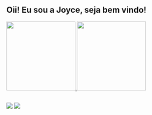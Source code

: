 ## Oii! Eu sou a Joyce, seja bem vindo!
 <div>
  <a href="https://github.com/joyce-vieira">
  <img height="180em" src="https://github-readme-stats.vercel.app/api?username=joyce-vieira&show_icons=true&theme=radical&include_all_commits=true&count_private=true"/>
  <img height="180em" src="https://github-readme-stats.vercel.app/api/top-langs/?username=joyce-vieira&layout=compact&langs_count=7&theme=radical"/>
</div>
<!-- <div style="display: inline_block"><br>
  <img align="center" alt="Joyce-HTML" height="30" width="40" src="https://raw.githubusercontent.com/devicons/devicon/master/icons/html5/html5-original.svg">
  <img align="center" alt="Joyce-CSS" height="30" width="40" src="https://raw.githubusercontent.com/devicons/devicon/master/icons/css3/css3-original.svg">
  <img align="center" alt="Joyce-Js" height="30" width="40" src="https://raw.githubusercontent.com/devicons/devicon/master/icons/javascript/javascript-plain.svg">
<img align="center" alt="Joyce-Ts" height="30" width="40" src="https://raw.githubusercontent.com/devicons/devicon/master/icons/typescript/typescript-plain.svg">
  <img align="center" alt="Joyce-Angular" height="30" width="40" src="https://github.com/devicons/devicon/blob/master/icons/angularjs/angularjs-original.svg">
 <img align="center" alt="Joyce-Angular" height="30" width="40" src="https://github.com/devicons/devicon/blob/2ae2a900d2f041da66e950e4d48052658d850630/icons/npm/npm-original-wordmark.svg">
<img align="center" alt="Joyce-Python" height="30" width="40" src="https://raw.githubusercontent.com/devicons/devicon/master/icons/python/python-original.svg">
 <img align="right" alt="Joyce-gif" src="https://media.giphy.com/media/LPkczVwUYcMbXsRCdP/giphy.gif"  width="200" height="200">
</div> -->
 
  
  ##
 
<div> 
  <a href = "mailto:joyce_aguiar_vieira@hotmail.com"><img src="https://img.shields.io/badge/-Outlook-%230077B5?style=for-the-badge&logo=microsoftoutlook&logoColor=white" target="_blank"></a>
  <a href="https://www.linkedin.com/in/gpjoyce-vieira" target="_blank"><img src="https://img.shields.io/badge/-LinkedIn-%230077B5?style=for-the-badge&logo=linkedin&logoColor=white" target="_blank"></a>  
 
 
</div>
